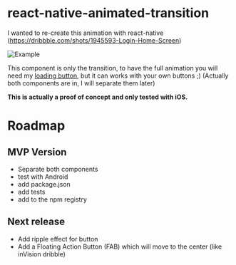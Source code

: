# react-native-animated-transition

I wanted to re-create this animation with react-native (https://dribbble.com/shots/1945593-Login-Home-Screen)

![Example](https://cdn.dribbble.com/users/62319/screenshots/1945593/shot.gif)

This component is only the transition, to have the full animation you will need my [loading button](https://github.com/zecaptus/react-native-loading-button), but it can works with your own buttons ;) (Actually both components are in, I will separate them later)

**This is actually a proof of concept and only tested with iOS.**

# Roadmap

## MVP Version

* Separate both components
* test with Android
* add package.json
* add tests
* add to the npm registry

## Next release

* Add ripple effect for button
* Add a Floating Action Button (FAB) which will move to the center (like inVision dribble)
